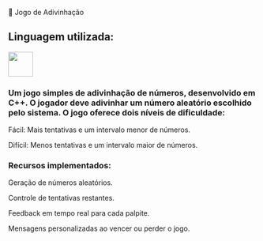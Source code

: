 🎯 Jogo de Adivinhação 

<h2>Linguagem utilizada:</h2>


<img width='50' height='50' src="https://cdn.jsdelivr.net/gh/devicons/devicon@latest/icons/cplusplus/cplusplus-original.svg" />
          


<h3> Um jogo simples de adivinhação de números, desenvolvido em C++. O jogador deve adivinhar um número aleatório escolhido pelo sistema. O jogo oferece dois níveis de dificuldade: </h3>

Fácil: Mais tentativas e um intervalo menor de números. 

Difícil: Menos tentativas e um intervalo maior de números.


<h3> Recursos implementados: </h3>

Geração de números aleatórios.

Controle de tentativas restantes.

Feedback em tempo real para cada palpite.

Mensagens personalizadas ao vencer ou perder o jogo.
